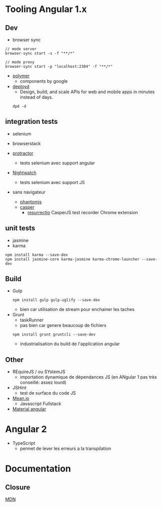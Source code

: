 # Tooling Angular 1.x

## Dev
* browser sync
```
// mode server
browser-sync start -s -f "**/*"

// mode proxy
browser-sync start -p "localhost:2304" -f "**/*"
```
* [polymer](https://www.polymer-project.org/1.0/)
   * components by google
* [deployd](http://deployd.com/)
   * Design, build, and scale APIs for web and mobile apps in minutes instead of days.
   ```
   dpd -d
   ```

## integration tests
   * selenium
   * browserstack
   * [protractor](http://www.protractortest.org/)
     * tests selenium avec support angular
   * [Nightwatch](http://nightwatchjs.org/)
      * tests selenium avec support JS

   * sans navigateur
      * [phantomjs](http://phantomjs.org/)
      * [casper](http://casperjs.org/)
         * [resurrectio](https://github.com/ebrehault/resurrectio) CasperJS test recorder Chrome extension

## unit tests
   * jasmine
   * karma
   ```
   npm install karma --save-dev
   npm install jasmine-core karma-jasmine karma-chrome-launcher --save-dev
   ```

## Build
   * Gulp
      ```
      npm install gulp gulp-uglify --save-dev
      ```
      * bien car utilisation de stream pour enchainer les taches
   * Grunt
      * taskRunner
      * pas bien car genere beaucoup de fichiers
      ```
      npm install grunt gruntcli --save-dev
      ```
      * industrialisation du build de l'application angular

## Other
* REquireJS / ou SYstemJS
   * importation dynamique de dépendances JS (en ANgular 1 pas très conseillé: assez lourd)
* JSHint
   * test de surface du code JS
* [Mean.io](http://mean.io/)
   * Javascript Fullstack 
* [Material angular](https://material.angularjs.o)

# Angular 2
* TypeScript
    * permet de lever les erreurs a la transpilation

# Documentation
## Closure
[MDN](https://developer.mozilla.org/fr/docs/Web/JavaScript/Closures)
